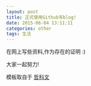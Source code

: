 ```yaml
---
layout: post
title: 正式使用Github写blog!
date: 2015-06-04 13:11:11
categories: other
tags: 生活
---
```


在网上写些资料,作为存在的证明 :)

大家一起努力!

模板取自于 [哲科文](http://jerkwin.github.io/)
